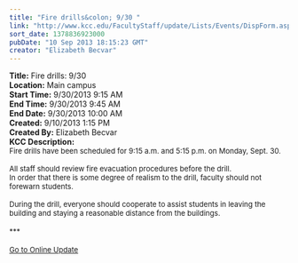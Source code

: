 ```yaml
---
title: "Fire drills&colon; 9/30 "
link: "http://www.kcc.edu/FacultyStaff/update/Lists/Events/DispForm.aspx?ID=445"
sort_date: 1378836923000
pubDate: "10 Sep 2013 18:15:23 GMT"
creator: "Elizabeth Becvar"
---
```


<div><b>Title:</b> Fire drills: 9/30 </div>
<div><b>Location:</b> Main campus</div>
<div><b>Start Time:</b> 9/30/2013 9:15 AM</div>
<div><b>End Time:</b> 9/30/2013 9:45 AM</div>
<div><b>End Date:</b> 9/30/2013 10:00 AM</div>
<div><b>Created:</b> 9/10/2013 1:15 PM</div>
<div><b>Created By:</b> Elizabeth Becvar</div>
<div><b>KCC Description:</b> <div class="ExternalClass9AF611956BC940F092103CA3BA833870"><div><font size="2">Fire drills have been scheduled for 9:15 a.m. and 5:15 p.m. on Monday, Sept. 30.<br /> <br />All staff should review fire evacuation procedures before the drill.<br />In order that there is some degree of realism to the drill, faculty should not forewarn students. <br /> <br />During the drill, everyone should cooperate to assist students in leaving the building and staying a reasonable distance from the buildings.</font></div>
<div><font size="2"></font> </div>
<div><font size="2">***</font></div>
<div><font size="2"></font> </div>
<div><font size="2"><a href="/FacultyStaff/update/Pages/dailyupdate.aspx">Go to Online Update</a></font></div>
<div><font size="2"></font> </div>
<div><font size="2"></font> </div>
<div><br /><font size="2"> <br /> </font></div></div></div>
